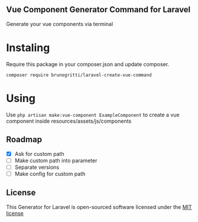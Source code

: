 ## Vue Component Generator Command for Laravel

Generate your vue components via terminal

# Instaling

Require this package in your composer.json and update composer. 

    composer require brunogritti/laravel-create-vue-command 


# Using

Use `php artisan make:vue-component ExampleComponent` to create a vue component inside resources/assets/js/components

## Roadmap

- [x] Ask for custom path
- [ ] Make custom path into parameter 
- [ ] Separate versions
- [ ] Make config for custom path

## License

This Generator for Laravel is open-sourced software licensed under the [MIT license](http://opensource.org/licenses/MIT)